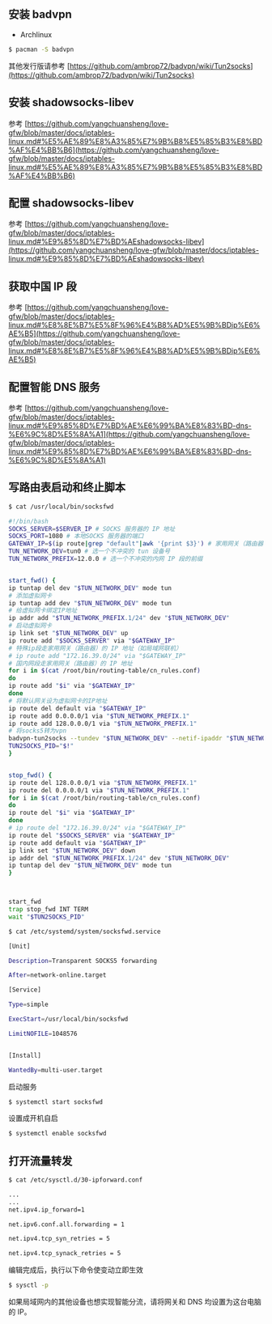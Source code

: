 ## 安装 badvpn

+ Archlinux

```bash
$ pacman -S badvpn
```

其他发行版请参考 [https://github.com/ambrop72/badvpn/wiki/Tun2socks](https://github.com/ambrop72/badvpn/wiki/Tun2socks)

## 安装 shadowsocks-libev

参考 [https://github.com/yangchuansheng/love-gfw/blob/master/docs/iptables-linux.md#%E5%AE%89%E8%A3%85%E7%9B%B8%E5%85%B3%E8%BD%AF%E4%BB%B6](https://github.com/yangchuansheng/love-gfw/blob/master/docs/iptables-linux.md#%E5%AE%89%E8%A3%85%E7%9B%B8%E5%85%B3%E8%BD%AF%E4%BB%B6)

## 配置 shadowsocks-libev

参考 [https://github.com/yangchuansheng/love-gfw/blob/master/docs/iptables-linux.md#%E9%85%8D%E7%BD%AEshadowsocks-libev](https://github.com/yangchuansheng/love-gfw/blob/master/docs/iptables-linux.md#%E9%85%8D%E7%BD%AEshadowsocks-libev)

## 获取中国 IP 段

参考 [https://github.com/yangchuansheng/love-gfw/blob/master/docs/iptables-linux.md#%E8%8E%B7%E5%8F%96%E4%B8%AD%E5%9B%BDip%E6%AE%B5](https://github.com/yangchuansheng/love-gfw/blob/master/docs/iptables-linux.md#%E8%8E%B7%E5%8F%96%E4%B8%AD%E5%9B%BDip%E6%AE%B5)

## 配置智能 DNS 服务

参考 [https://github.com/yangchuansheng/love-gfw/blob/master/docs/iptables-linux.md#%E9%85%8D%E7%BD%AE%E6%99%BA%E8%83%BD-dns-%E6%9C%8D%E5%8A%A1](https://github.com/yangchuansheng/love-gfw/blob/master/docs/iptables-linux.md#%E9%85%8D%E7%BD%AE%E6%99%BA%E8%83%BD-dns-%E6%9C%8D%E5%8A%A1)

## 写路由表启动和终止脚本

```bash
$ cat /usr/local/bin/socksfwd

#!/bin/bash
SOCKS_SERVER=$SERVER_IP # SOCKS 服务器的 IP 地址
SOCKS_PORT=1080 # 本地SOCKS 服务器的端口
GATEWAY_IP=$(ip route|grep "default"|awk '{print $3}') # 家用网关（路由器）的 IP 地址，你也可以手动指定
TUN_NETWORK_DEV=tun0 # 选一个不冲突的 tun 设备号
TUN_NETWORK_PREFIX=12.0.0 # 选一个不冲突的内网 IP 段的前缀


start_fwd() {
ip tuntap del dev "$TUN_NETWORK_DEV" mode tun
# 添加虚拟网卡
ip tuntap add dev "$TUN_NETWORK_DEV" mode tun
# 给虚拟网卡绑定IP地址
ip addr add "$TUN_NETWORK_PREFIX.1/24" dev "$TUN_NETWORK_DEV"
# 启动虚拟网卡
ip link set "$TUN_NETWORK_DEV" up
ip route add "$SOCKS_SERVER" via "$GATEWAY_IP"
# 特殊ip段走家用网关（路由器）的 IP 地址（如局域网联机）
# ip route add "172.16.39.0/24" via "$GATEWAY_IP"
# 国内网段走家用网关（路由器）的 IP 地址
for i in $(cat /root/bin/routing-table/cn_rules.conf)
do
ip route add "$i" via "$GATEWAY_IP"
done
# 将默认网关设为虚拟网卡的IP地址
ip route del default via "$GATEWAY_IP"
ip route add 0.0.0.0/1 via "$TUN_NETWORK_PREFIX.1"
ip route add 128.0.0.0/1 via "$TUN_NETWORK_PREFIX.1"
# 将socks5转为vpn
badvpn-tun2socks --tundev "$TUN_NETWORK_DEV" --netif-ipaddr "$TUN_NETWORK_PREFIX.2" --netif-netmask 255.255.255.0 --socks-server-addr "127.0.0.1:$SOCKS_PORT"
TUN2SOCKS_PID="$!"
}


stop_fwd() {
ip route del 128.0.0.0/1 via "$TUN_NETWORK_PREFIX.1"
ip route del 0.0.0.0/1 via "$TUN_NETWORK_PREFIX.1"
for i in $(cat /root/bin/routing-table/cn_rules.conf)
do
ip route del "$i" via "$GATEWAY_IP"
done
# ip route del "172.16.39.0/24" via "$GATEWAY_IP"
ip route del "$SOCKS_SERVER" via "$GATEWAY_IP"
ip route add default via "$GATEWAY_IP"
ip link set "$TUN_NETWORK_DEV" down
ip addr del "$TUN_NETWORK_PREFIX.1/24" dev "$TUN_NETWORK_DEV"
ip tuntap del dev "$TUN_NETWORK_DEV" mode tun
}



start_fwd
trap stop_fwd INT TERM
wait "$TUN2SOCKS_PID"
```

```bash
$ cat /etc/systemd/system/socksfwd.service

[Unit]

Description=Transparent SOCKS5 forwarding

After=network-online.target

[Service]

Type=simple

ExecStart=/usr/local/bin/socksfwd

LimitNOFILE=1048576


[Install]

WantedBy=multi-user.target
```

启动服务

```bash
$ systemctl start socksfwd
```

设置成开机自启

```bash
$ systemctl enable socksfwd
```

## 打开流量转发

```bash
$ cat /etc/sysctl.d/30-ipforward.conf

...
...
net.ipv4.ip_forward=1

net.ipv6.conf.all.forwarding = 1

net.ipv4.tcp_syn_retries = 5

net.ipv4.tcp_synack_retries = 5
```

编辑完成后，执行以下命令使变动立即生效

```bash
$ sysctl -p
```

如果局域网内的其他设备也想实现智能分流，请将网关和 DNS 均设置为这台电脑的 IP。